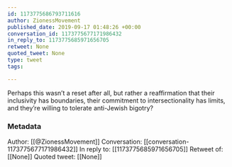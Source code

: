 ```yaml
---
id: 1173775686793711616
author: ZionessMovement
published_date: 2019-09-17 01:48:26 +00:00
conversation_id: 1173775677171986432
in_reply_to: 1173775685971656705
retweet: None
quoted_tweet: None
type: tweet
tags:

---
```


Perhaps this wasn’t a reset after all, but rather a reaffirmation that their inclusivity has boundaries, their commitment to intersectionality has limits, and they’re willing to tolerate anti-Jewish bigotry?

### Metadata

Author: [[@ZionessMovement]]
Conversation: [[conversation-1173775677171986432]]
In reply to: [[1173775685971656705]]
Retweet of: [[None]]
Quoted tweet: [[None]]
